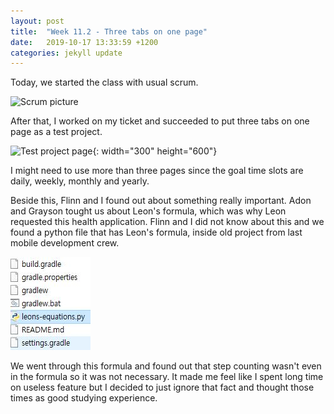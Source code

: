 ```yaml
---
layout: post
title:  "Week 11.2 - Three tabs on one page"
date:   2019-10-17 13:33:59 +1200
categories: jekyll update
---
```


Today, we started the class with usual scrum.

![Scrum picture](/assets/img/Week_11_1_1.png)

After that, I worked on my ticket and succeeded to put three tabs on one page as a test project.

![Test project page](/assets/img/Week_11_1_2.png){: width="300" height="600"}

I might need to use more than three pages since the goal time slots are daily, weekly, monthly and yearly.

Beside this, Flinn and I found out about something really important.
Adon and Grayson tought us about Leon's formula, which was why Leon requested this health application.
Flinn and I did not know about this and we found a python file that has Leon's formula, inside old project from last mobile development crew.

![Original project folder](/assets/img/Week_11_2_3.JPG)

We went through this formula and found out that step counting wasn't even in the formula so it was not necessary.
It made me feel like I spent long time on useless feature but I decided to just ignore that fact and thought those times as good studying experience.